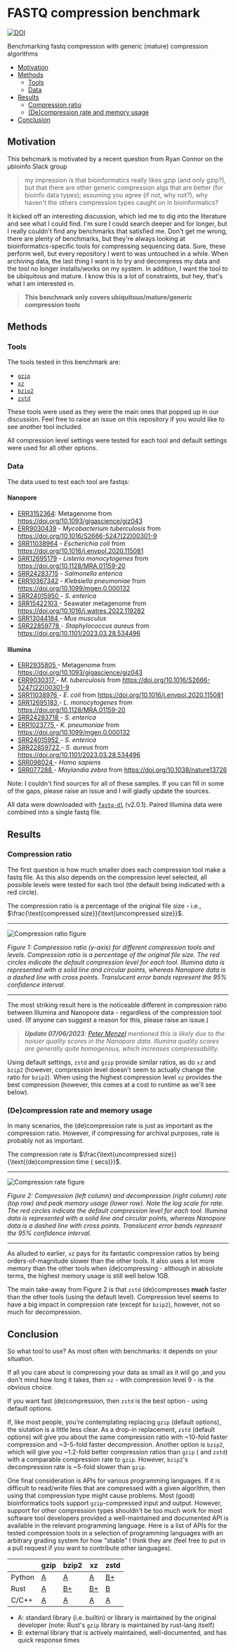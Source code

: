 # FASTQ compression benchmark

[![DOI](https://zenodo.org/badge/645588875.svg)](https://zenodo.org/badge/latestdoi/645588875)

Benchmarking fastq compression with generic (mature) compression algorithms

- [Motivation](#motivation)
- [Methods](#methods)
    - [Tools](#tools)
    - [Data](#data)
- [Results](#results)
    - [Compression ratio](#compression-ratio)
    - [(De)compression rate and memory usage](#decompression-rate-and-memory-usage)
- [Conclusion](#conclusion)

## Motivation

This behcmark is motivated by a recent question from Ryan Connor on the µbioinfo Slack
group

> my impression is that bioinformatics really likes gzip (and only gzip?), but that
> there are other generic compression algs that are better (for bioinfo data types);
> assuming you agree (if not, why not?), why haven't the others compression types caught
> on in bioinformatics?

It kicked off an interesting discussion, which led me to dig into the literature
and see what I could find. I'm sure I could search deeper and for longer, but I really
couldn't find any benchmarks that satisfied me. Don't get me wrong, there are plenty of
benchmarks, but they're always looking at bioinformatics-specific tools for compressing
sequencing data. Sure, these perform well, but every repository I went to was untouched
in a while. When archiving data, the last thing I want is to try and decompress my data
and the tool no longer installs/works on my system. In addition, I want the tool to be
ubiquitous and mature. I know this is a lot of constraints, but hey, that's what I am
interested in.

> **This benchmark only covers ubiquitous/mature/generic compression tools**

## Methods

### Tools

The tools tested in this benchmark are:

* [`gzip`][gzip]
* [`xz`][xz]
* [`bzip2`][bzip2]
* [`zstd`][zstd]

These tools were used as they were the main ones that popped up in our discussion. Feel
free to
raise an issue on this repository if you would like to see another tool included.

All compression level settings were tested for each tool and default settings were used
for all other options.

### Data

The data used to test each tool are fastqs:

#### Nanopore

- [ERR3152364](https://www.ebi.ac.uk/ena/browser/view/ERR3152364): Metagenome
  from <https://doi.org/10.1093/gigascience/giz043>
- [ERR9030439](https://www.ebi.ac.uk/ena/browser/view/ERR9030439) - *Mycobacterium
  tuberculosis* from <https://doi.org/10.1016/S2666-5247(22)00301-9>
- [SRR11038964](https://www.ebi.ac.uk/ena/browser/view/SRR11038964) - *Escherichia coli*
  from <https://doi.org/10.1016/j.envpol.2020.115081>
- [SRR12695179](https://www.ebi.ac.uk/ena/browser/view/SRR12695179) - *Listeria
  monocytogenes* from <https://doi.org/10.1128/MRA.01159-20>
- [SRR24283715](https://www.ebi.ac.uk/ena/browser/view/SRR24283715) - *Salmonella
  enterica*
- [ERR10367342](https://www.ebi.ac.uk/ena/browser/view/ERR10367342) - *Klebsiella
  pneumoniae* from <https://doi.org/10.1099/mgen.0.000132>
- [ SRR24015950 ](https://www.ebi.ac.uk/ena/browser/view/SRR24015950) - *S. enterica*
- [ SRR15422103 ](https://www.ebi.ac.uk/ena/browser/view/SRR15422103) - Seawater
  metagenome from <https://doi.org/10.1016/j.watres.2022.119282>
- [ SRR13044184 ](https://www.ebi.ac.uk/ena/browser/view/SRR13044184) - *Mus musculus*
- [ SRR22859778 ](https://www.ebi.ac.uk/ena/browser/view/SRR22859778) - *Staphylococcus
  aureus* from <https://doi.org/10.1101/2023.03.28.534496>

#### Illumina

- [ ERR2935805 ](https://www.ebi.ac.uk/ena/browser/view/ERR2935805) - Metagenome
  from <https://doi.org/10.1093/gigascience/giz043>
- [ ERR9030317 ](https://www.ebi.ac.uk/ena/browser/view/ERR9030317) - *M. tuberculosis*
  from <https://doi.org/10.1016/S2666-5247(22)00301-9>
- [ SRR11038976 ](https://www.ebi.ac.uk/ena/browser/view/SRR11038976) - *E. coli*
  from <https://doi.org/10.1016/j.envpol.2020.115081>
- [ SRR12695183 ](https://www.ebi.ac.uk/ena/browser/view/SRR12695183) - *L.
  monocytogenes* from <https://doi.org/10.1128/MRA.01159-20>
- [ SRR24283718 ](https://www.ebi.ac.uk/ena/browser/view/SRR24283718) - *S. enterica*
- [ ERR1023775 ](https://www.ebi.ac.uk/ena/browser/view/ERR1023775) - *K. pneumoniae*
  from <https://doi.org/10.1099/mgen.0.000132>
- [ SRR24015952 ](https://www.ebi.ac.uk/ena/browser/view/SRR24015952) - *S. enterica*
- [ SRR22859722 ](https://www.ebi.ac.uk/ena/browser/view/SRR22859722) - *S. aureus*
  from <https://doi.org/10.1101/2023.03.28.534496>
- [ SRR098024 ](https://www.ebi.ac.uk/ena/browser/view/SRR098024) - *Homo sapiens*
- [ SRR077288 ](https://www.ebi.ac.uk/ena/browser/view/SRR077288) - *Maylandia zebra*
  from <https://doi.org/10.1038/nature13726>

Note: I couldn't find sources for all of these samples. If you can fill in some of the
gaps, please raise an issue and I will gladly update the sources.

All data were downloaded with [`fastq-dl`][fastq_dl] (v2.0.1). Paired Illumina data were
combined into a single fastq file.

## Results

### Compression ratio

The first question is how much smaller does each compression tool make a fastq file. As
this also depends on the compression level selected, all possible levels were tested for
each tool (the default being indicated with a red circle).

The compression ratio is a percentage of the original file size - i.e.,
$\frac{\text{compressed size}}{\text{uncompressed size}}$.

---

![Compression ratio figure](./results/figures/compression_ratio.png)

*Figure 1: Compression ratio (y-axis) for different compression tools and
levels. Compression ratio is a percentage of the original file size. The red circles
indicate the default compression level for each tool. Illumina data is represented with
a solid line and circular points, whereas Nanopore data is a dashed line with cross
points. Translucent error bands represent the 95% confidence interval.*

---

The most striking result here is the noticeable different in compression ratio between
Illumina and Nanopore data - regardless of the compression tool used. (If anyone can
suggest a reason for this, please raise an issue.)

> _**Update 07/06/2023**: [Peter Menzel](https://github.com/pmenzel) mentioned this is
likely due to the noisier quality scores in the Nanopore data. Illumina quality scores
are generally quite homogenous, which increases compressability._

Using default settings, `zstd` and `gzip` provide similar ratios, as do `xz`
and `bzip2` (however, compression level doesn't seem to actually change the ratio
for `bzip2`). When using the highest compression level `xz` provides the best
compression (however, this comes at a cost to runtime as we'll see below).

### (De)compression rate and memory usage

In many scenarios, the (de)compression rate is just as important as the compression
ratio. However, if compressing for archival purposes, rate is probably not as important.

The compression rate is $\frac{\text{uncompressed size}}{\text{(de)compression time (
secs)}}$.

---

![Compression rate figure](./results/figures/rate_and_memory.png)

*Figure 2: Compression (left column) and decompression (right column) rate (top row) and
peak memory usage (lower row). Note the log scale for rate. The red circles indicate the
default compression level
for each tool. Illumina data is represented with a solid line and circular points,
whereas Nanopore data is a dashed line with cross points. Translucent error bands
represent the 95% confidence interval.*

---

As alluded to earlier, `xz` pays for its fantastic compression ratios by being
orders-of-magnitude slower than the other tools. It also uses a lot more memory than the
other tools when (de)compressing - although in absolute terms, the highest memory usage
is still well below 1GB.

The main take-away from Figure 2 is that `zstd` (de)compresses **much** faster than the
other tools (using the default level). Compression level seems to have a big impact in
compression rate (except for `bzip2`), however, not so much for decompression.

## Conclusion

So what tool to use? As most often with benchmarks: it depends on your situation.

If all you care about is compressing your data as small as it will go ,and you don't
mind how long it takes, then `xz` - with compression level 9 - is the obvious choice.

If you want fast (de)compression, then `zstd` is the best option - using default
options.

If, like most people, you're contemplating replacing `gzip` (default options), the
siutation is a little
less clear. As a drop-in replacement, `zstd` (default options) will give you about the
same compression
ratio with ~10-fold faster compression and ~3-5-fold faster decompression. Another
option is `bzip2`, which will give you ~1.2-fold better compression ratios than `gzip` (
and `zstd`) with a comparable compression rate to `gzip`. However, `bzip2`'s
decompression rate is ~5-fold slower than `gzip`.

One final consideration is APIs for various programming languages. If it is difficult to
read/write files that are compressed with a given algorithm, then using that compression
type might cause problems. Most (good) bioinformatics tools support `gzip`-compressed
input and output. However, support for other compression types shouldn't be too much
work for most software tool developers provided a well-maintained and documented API is
available in the relevant programming language. Here is a list of APIs for the tested
compression tools in a selection of programming languages with an arbitrary grading
system for how "stable" I think they are (feel free to put in a pull request if you want
to contribute other languages).

|        | gzip        | bzip2       | xz         | zstd         |
|--------|-------------|-------------|------------|--------------|
| Python | [A][pygzip] | [A][pybz2]  | [A][pyxz]  | [B+][pyzstd] |
| Rust   | [A][gziprs] | [B+][bz2rs] | [B+][xzrs] | [B][zstdrs]  |
| C/C++  | [A][zlib]   | [A][bzip2]  | [A][xz]    | [A][zstd]    |

- A: standard library (i.e. builtin) or library is maintained by the original
  developer (note: Rust's `gzip` library is maintained by rust-lang itself)
- B: external library that is actively maintained, well-documented, and has quick
  response
  times

[gzip]: http://www.gzip.org/

[bzip2]: https://sourceware.org/bzip2/

[xz]: https://tukaani.org/xz/

[zstd]: https://github.com/facebook/zstd

[fastq_dl]: https://github.com/rpetit3/fastq-dl

[pygzip]: https://docs.python.org/3/library/gzip.html

[pyxz]: https://docs.python.org/3/library/lzma.html#module-lzma

[pybz2]: https://docs.python.org/3/library/bz2.html#module-bz2

[pyzstd]: https://github.com/indygreg/python-zstandard

[zstdrs]: https://github.com/gyscos/zstd-rs

[xzrs]: https://github.com/alexcrichton/xz2-rs

[bz2rs]: https://github.com/alexcrichton/bzip2-rs

[gziprs]: https://github.com/rust-lang/flate2-rs

[zlib]: https://github.com/madler/zlib
